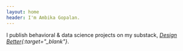 ```yaml
---
layout: home
header: I'm Ambika Gopalan. 
---
```


I publish behavioral & data science projects on my substack, *[Design Better](https://designbetter.substack.com/){:target="_blank"}*.

